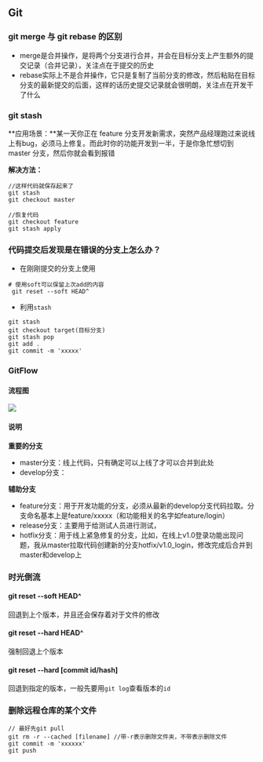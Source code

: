 ## Git

### git merge 与 git rebase 的区别

- merge是合并操作，是将两个分支进行合并，并会在目标分支上产生额外的提交记录（合并记录），关注点在于提交的历史
- rebase实际上不是合并操作，它只是复制了当前分支的修改，然后粘贴在目标分支的最新提交的后面，这样的话历史提交记录就会很明朗，关注点在开发干了什么

### git stash

**应用场景：**某一天你正在 feature 分支开发新需求，突然产品经理跑过来说线上有bug，必须马上修复。而此时你的功能开发到一半，于是你急忙想切到 master 分支，然后你就会看到报错

**解决方法：**

```
//这样代码就保存起来了
git stash 
git checkout master
```

```
//恢复代码
git checkout feature 
git stash apply
```

### 代码提交后发现是在错误的分支上怎么办？

- 在刚刚提交的分支上使用

```
# 使用soft可以保留上次add的内容
 git reset --soft HEAD^
```

- 利用`stash`

```
git stash
git checkout target(目标分支)
git stash pop
git add .
git commit -m 'xxxxx'
```

### GitFlow

#### 流程图

![](http://songnian.gitee.io/imgs/imgs/gitFlow.png)

#### 说明

**重要的分支**

- master分支：线上代码，只有确定可以上线了才可以合并到此处
- develop分支：

**辅助分支**

- feature分支：用于开发功能的分支，必须从最新的develop分支代码拉取。分支命名基本上是feature/xxxxx（和功能相关的名字如feature/login）
- release分支：主要用于给测试人员进行测试，
- hotfix分支：用于线上紧急修复的分支，比如，在线上v1.0登录功能出现问题，我从master拉取代码创建新的分支hotfix/v1.0_login，修改完成后合并到master和develop上

### 时光倒流

#### git reset --soft HEAD^

回退到上个版本，并且还会保存着对于文件的修改

#### git reset --hard HEAD^

强制回退上个版本

#### git reset --hard [commit id/hash]

回退到指定的版本，一般先要用`git log`查看版本的`id`

### 删除远程仓库的某个文件

```
// 最好先git pull
git rm -r --cached [filename] //带-r表示删除文件夹，不带表示删除文件
git commit -m 'xxxxxx'
git push 
```

